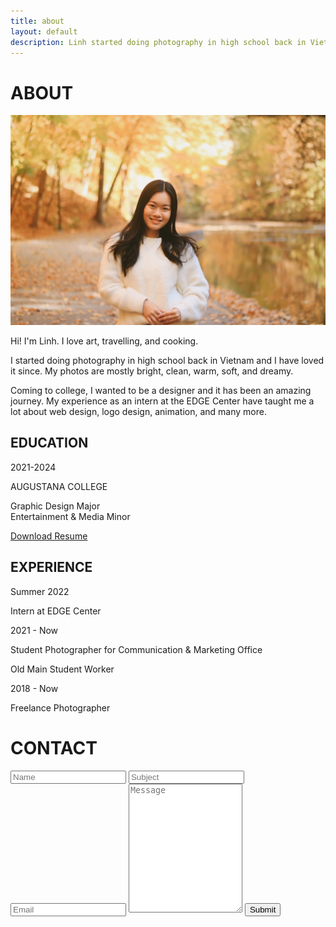 ```yaml
---
title: about
layout: default
description: Linh started doing photography in high school back in Vietnam and she have been loved it since. Her photos can be described as mostly bright, clean, warm, soft, and creamy. Coming to college, Linh know she wanted to be a designer and it has been an amazing journey. Her xperience as an intern at the EDGE Center have taught her a lot about web design, logo design, animation, and many more.
---
```


<div class="tag-title-container  white-space-top">
    <h1 class="tag-title">ABOUT</h1>
</div>
<div class="two-columns-grid">
    <div class="linh-photo">
        <img src="img/linh-photo.jpg" alt="linh photo" srcset="">
    </div>
    <div class="text-container">
        <div class="text-box">
            <p>Hi! I'm Linh. I love art, travelling, and cooking.</p>
            <p>I started doing photography in high school back in Vietnam and I have loved it since. My
                photos are mostly bright, clean, warm, soft, and dreamy.</p>
            <p>Coming to college, I wanted to be a designer and it has been an amazing journey. My
                experience as an intern at the EDGE Center have taught me a lot about web design, logo design,
                animation, and many more.</p>
        </div>
    </div>
</div>
<div class="split-into-two-halves white-space-top">
    <div>
        <h2 class="tag-sub-title">EDUCATION</h2>
        <p class="time-span">2021-2024</p>
        <p class="subtitle">AUGUSTANA COLLEGE</p>
        <p>Graphic Design Major<br>
            Entertainment & Media Minor</p>
        <p><a href="" download="linhresume">Download Resume</a></p>
    </div>
    <div>
        <h2 class="tag-sub-title">EXPERIENCE</h2>
        <div class="experience">
            <p class="time-span">Summer 2022</p>
            <div class="description">
                <p class="subtitle">Intern at EDGE Center</p>
            </div>
            <p class="time-span">2021 - Now</p>
            <div class="description">
                <p class="subtitle">Student Photographer for Communication & Marketing Office</p>
                <p class="subtitle">Old Main Student Worker</p>
            </div>
            <p class="time-span">2018 - Now</p>
            <div class="description">
                <p class="subtitle">Freelance Photographer</p>
            </div>
        </div>
    </div>
</div>
<div class="tag-title-container  white-space-top" id="contact">
    <h1 class="tag-title">CONTACT</h1>
</div>
<form action="https://formsubmit.co/bebc583c012039a1ee69fedbfa962606" method="POST" class="formcontainer">
    <input type="text" id="fname" name="name" placeholder="Name" required>
    <input type="text" id="subject" name="subject" placeholder="Subject" required>
    <input type="text" id="email" name="email" placeholder="Email" required>
    <textarea id="message" name="message" placeholder="Message" required style="height:200px"></textarea>
    <input class="button" type="submit" value="Submit">
</form>

